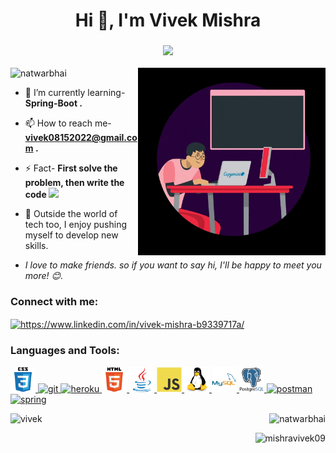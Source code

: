 <h1 align="center">Hi 👋, I'm Vivek Mishra</h1>
<h3 align="center">
  <img src="https://readme-typing-svg.herokuapp.com/?lines=A+Passionate+Web+Developer+From+India;Backend+Developer;Java+Developer&center=true&width=500&height=50" />
</h3>

<img align="right" height="300px" src="https://github.com/NatwarBHAI/image/raw/main/giphy.gif">

<p align="left"> <img src="https://komarev.com/ghpvc/?username=natwarbhai&label=Profile%20views&color=0e75b6&style=flat" alt="natwarbhai" /> </p>

- 🌱 I’m currently learning- **Spring-Boot .**

- 📫 How to reach me- **vivek08152022@gmail.com .**

- ⚡ Fact- **First solve the problem, then write the code <img  width="15px" src="https://github.githubassets.com/images/icons/emoji/unicode/2764.png?v8.png" />**
- 🎸 Outside the world of tech too, I enjoy pushing myself to develop new skills.
-    *I love to make friends. so if you want to say hi, I'll be happy to meet you more! 😊.*
<p align="left">
</p>
<h3 align="left">Connect with me:</h3>
<p align="left">
<a href="https://linkedin.com/in/vivek-mishra-b9339717a/" target="blank"><img align="center" src="https://raw.githubusercontent.com/rahuldkjain/github-profile-readme-generator/master/src/images/icons/Social/linked-in-alt.svg" alt="https://www.linkedin.com/in/vivek-mishra-b9339717a/" height="30" width="40" /></a>
</p>

<h3 align="left">Languages and Tools:</h3>
<p align="left"> <a href="https://www.w3schools.com/css/" target="_blank" rel="noreferrer"> <img src="https://raw.githubusercontent.com/devicons/devicon/master/icons/css3/css3-original-wordmark.svg" alt="css3" width="40" height="40"/> </a> <a href="https://git-scm.com/" target="_blank" rel="noreferrer"> <img src="https://www.vectorlogo.zone/logos/git-scm/git-scm-icon.svg" alt="git" width="40" height="40"/> </a> <a href="https://heroku.com" target="_blank" rel="noreferrer"> <img src="https://www.vectorlogo.zone/logos/heroku/heroku-icon.svg" alt="heroku" width="40" height="40"/> </a> <a href="https://www.w3.org/html/" target="_blank" rel="noreferrer"> <img src="https://raw.githubusercontent.com/devicons/devicon/master/icons/html5/html5-original-wordmark.svg" alt="html5" width="40" height="40"/> </a> <a href="https://www.java.com" target="_blank" rel="noreferrer"> <img src="https://raw.githubusercontent.com/devicons/devicon/master/icons/java/java-original.svg" alt="java" width="40" height="40"/> </a> <a href="https://developer.mozilla.org/en-US/docs/Web/JavaScript" target="_blank" rel="noreferrer"> <img src="https://raw.githubusercontent.com/devicons/devicon/master/icons/javascript/javascript-original.svg" alt="javascript" width="40" height="40"/> </a> <a href="https://www.linux.org/" target="_blank" rel="noreferrer"> <img src="https://raw.githubusercontent.com/devicons/devicon/master/icons/linux/linux-original.svg" alt="linux" width="40" height="40"/> </a> <a href="https://www.mysql.com/" target="_blank" rel="noreferrer"> <img src="https://raw.githubusercontent.com/devicons/devicon/master/icons/mysql/mysql-original-wordmark.svg" alt="mysql" width="40" height="40"/> </a> <a href="https://www.postgresql.org" target="_blank" rel="noreferrer"> <img src="https://raw.githubusercontent.com/devicons/devicon/master/icons/postgresql/postgresql-original-wordmark.svg" alt="postgresql" width="40" height="40"/> </a> <a href="https://postman.com" target="_blank" rel="noreferrer"> <img src="https://www.vectorlogo.zone/logos/getpostman/getpostman-icon.svg" alt="postman" width="40" height="40"/> </a> <a href="https://spring.io/" target="_blank" rel="noreferrer"> <img src="https://www.vectorlogo.zone/logos/springio/springio-icon.svg" alt="spring" width="40" height="40"/> </a> </p>

<p><img align="left" src="https://github-readme-stats.vercel.app/api/top-langs/?username=mishravivek09&theme=tokyonight" alt="vivek" /></p>

<p>&nbsp;<img align="right" src="https://github-readme-stats.vercel.app/api?username=mishravivek09&theme=highcontrast&show_icons=true&count_private=true" alt="natwarbhai" /></p>

<p><img align="right" src="https://github-readme-streak-stats.herokuapp.com/?user=mishravivek09&theme=highcontrast&show_icons=true&count_private=true" alt="mishravivek09" /></p>
